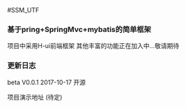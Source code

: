 
#SSM_UTF

### 基于pring+SpringMvc+mybatis的简单框架

项目中采用H-ui前端框架
其他丰富的功能正在加入中...敬请期待


### 更新日志
beta V0.0.1 2017-10-17 开源  

项目演示地址  (待定)
